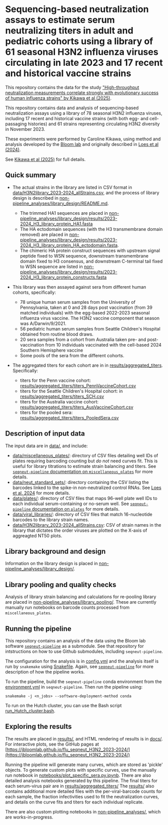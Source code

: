 # Sequencing-based neutralization assays to estimate serum neutralizing titers in adult and pediatric cohorts using a library of 61 seasonal H3N2 influenza viruses circulating in late 2023 and 17 recent and historical vaccine strains 
This repository contains the data for the study ["High-throughput neutralization measurements correlate strongly with evolutionary success of human influenza strains" by Kikawa et al (2025)](https://www.biorxiv.org/content/10.1101/2025.03.04.641544v1).

This repository contains data and analysis of sequencing-based neutralization assays using a library of 78 seasonal H3N2 influenza viruses, including 17 recent and historical vaccine strains (with both egg- and cell-passaging histories) and 61 strains representing circulating H3N2 diversity in November 2023. 

These experiments were performed by Caroline Kikawa, using method and analysis developed by the [Bloom lab](https://jbloomlab.github.io/) and originally described in [Loes et al (2024)](https://journals.asm.org/doi/10.1128/jvi.00689-24).

See [Kikawa et al (2025)](https://www.biorxiv.org/content/10.1101/2025.03.04.641544v1) for full details.

## Quick summary
* The actual strains in the library are listed in CSV format in [data/H3N2library_2023-2024_allStrains.csv](data/H3N2library_2023-2024_allStrains.csv), and the process of library design is described in [non-pipeline_analyses/library_design/README.md](non-pipeline_analyses/library_design/README.md).
    * The trimmed HA1 sequences are placed in [non-pipeline_analyses/library_design/results/2023-2024_H3_library_protein_HA1.fasta](non-pipeline_analyses/library_design/results/2023-2024_H3_library_protein_HA1.fasta)
    * The HA ectodomain sequences (with the H3 transmembrane domain removed) are placed in [non-pipeline_analyses/library_design/results/2023-2024_H3_library_protein_HA_ectodomain.fasta](non-pipeline_analyses/library_design/results/2023-2024_H3_library_protein_HA_ectodomain.fasta).
    * The chimeric HA protein construct sequences with upstream signal peptide fixed to WSN sequence, downstream transmembrane domain fixed to H3 consensus, and downstream C-terminal tail fixed to WSN sequence are listed in [non-pipeline_analyses/library_design/results/2023-2024_H3_library_protein_constructs.fasta](non-pipeline_analyses/library_design/results/2023-2024_H3_library_protein_constructs.fasta)

* This library was then assayed against sera from different human cohorts, specifically:
    * 78 unique human serum samples from the University of Pennsylvania, taken at 0 and 28 days post vaccination (from 39 matched individuals) with the egg-based 2022-2023 seasonal influenza virus vaccine. The H3N2 vaccine component that season was A/Darwin/9/2021.
    * 56 pediatric human serum samples from Seattle Children's Hospital obtained from routine blood draws.
    * 20 sera samples from a cohort from Australia taken pre- and post-vaccination from 10 individuals vaccinated with the cell-based 2024 Southern Hemisphere vaccine
    * Some pools of the sera from the different cohorts.

* The aggregated titers for each cohort are in in [results/aggregated_titers](results/aggregated_titers). Specifically:
    * titers for the Penn vaccine cohort: [results/aggregated_titers/titers_PennVaccineCohort.csv](results/aggregated_titers/titers_PennVaccineCohort.csv)
    * titers for the Seattle Children's Hospital cohort: in [results/aggregated_titers/titers_SCH.csv](results/aggregated_titers/titers_SCH.csv)
    * titers for the Australia vaccine cohort: [results/aggregated_titers/titers_AusVaccineCohort.csv](results/aggregated_titers/titers_AusVaccineCohort.csv)
    * titers for the pooled sera: [results/aggregated_titers/titers_PooledSera.csv](results/aggregated_titers/titers_PooledSera.csv)

## Description of input data
The input data are in [data/](data/), and include:
* [data/miscellaneous_plates/](data/miscellaneous_plates/): directory of CSV files detailing well IDs of plates requiring barcoding counting but *do not* need curves fit. This is useful for library titrations to estimate strain balancing and titers. See [`seqneut-pipeline` documentation on `miscellaneous_plates`](https://github.com/jbloomlab/seqneut-pipeline/tree/87580b7425494a4b8277749f9aa220ace3fe1541?tab=readme-ov-file#miscellaneous_plates) for more details. 
* [data/neut_standard_sets/](data/neut_standard_sets/): directory containing the CSV listing the barcodes linked to the spike-in non-neutralized control RNAs. See [Loes et al. 2024](https://www.ncbi.nlm.nih.gov/pmc/articles/PMC10942427/) for more details. 
* [data/plates/](data/plates/): directory of CSV files that maps 96-well plate well IDs to each individual serum-containing or no-serum well. See [`seqneut-pipeline` documentation on `plates`](https://github.com/jbloomlab/seqneut-pipeline/tree/87580b7425494a4b8277749f9aa220ace3fe1541?tab=readme-ov-file#plates) for more details.
* [data/viral_libraries/](data/viral_libraries/): directory of CSV files that match 16-nucleotide barcodes to the library strain names.
* [data/H3N2library_2023-2024_allStrains.csv](data/H3N2library_2023-2024_allStrains.csv): CSV of strain names in the library that dictates the order viruses are plotted on the X-axis of aggreagted NT50 plots. 

## Library background and design
Information on the library design is placed in [non-pipeline_analyses/library_design/](non-pipeline_analyses/library_design).

## Library pooling and quality checks
Analysis of library strain balancing and calculations for re-pooling library are placed in [non-pipeline_analyses/library_pooling/](non-pipeline_analyses/library_pooling). These are currently manually run notebooks on barcode counts processed from `miscellaneous_plates`.

## Running the pipeline
This repository contains an analysis of the data using the Bloom lab software [`seqneut-pipeline`](https://github.com/jbloomlab/seqneut-pipeline) as a submodule. See that repository for intstructions on how to use Github submodules, including `seqneut-pipeline`. 

The configuration for the analysis is in [config.yml](config.yml) and the analysis itself is run by `snakemake` using [Snakefile](Snakefile).
Again, see [`seqneut-pipeline`](https://github.com/jbloomlab/seqneut-pipeline) for more description of how the pipeline works.

To run the pipeline, build the `seqneut-pipeline` conda environment from the [environment.yml](https://github.com/jbloomlab/seqneut-pipeline/blob/main/environment.yml) in `seqneut-pipeline`.
Then run the pipeline using:

    snakemake -j <n_jobs> --software-deployment-method conda

To run on the Hutch cluster, you can use the Bash script [run_Hutch_cluster.bash](run_Hutch_cluster.bash).

## Exploring the results
The results are placed in [results/](results/), and HTML rendering of results is in [docs/](docs/). For interactive plots, see the GitHub pages at [https://jbloomlab.github.io/flu_seqneut_H3N2_2023-2024/](https://jbloomlab.github.io/flu_seqneut_H3N2_2023-2024/)

Running the pipeline will generate many curves, which are stored as 'pickle' objects. To generate custom plots with specific curves, use the manually run notebook in [notebooks/plot_specific_sera.py.ipynb](notebooks/plot_specific_sera.py.ipynb). 
There are also detailed analysis notebooks generated by this pipeline. The final titers for each serum-virus pair are in [results/aggregated_titers/](results/aggregated_titers/)
The [results/](results/) also contains additional more detailed files with the per-viral-barcode counts for each sample, the fraction infectivities used to fit the neutralization curves, and details on the curve fits and titers for each individual replicate.

There are also custom plotting notebooks in [non-pipeline_analyses/](non-pipeline_analyses), which are works-in-progress. 
